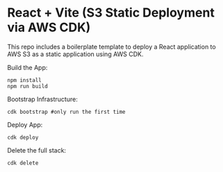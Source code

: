 # React + Vite (S3 Static Deployment via AWS CDK)

This repo includes a boilerplate template to deploy a React application
to AWS S3 as a static application using AWS CDK.

Build the App:

    npm install
    npm run build

Bootstrap Infrastructure:

    cdk bootstrap #only run the first time

Deploy App:

    cdk deploy

Delete the full stack:

    cdk delete
